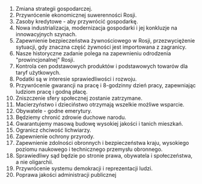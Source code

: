 1.	Zmiana strategii gospodarczej.
2.	Przywrócenie ekonomicznej suwerenności Rosji.
3.	Zasoby kredytowe - aby przywrócić gospodarkę.
4.	Nowa industrializacja, modernizacja gospodarki i jej konkluzje na innowacyjnych szynach.
5.	Zapewnienie bezpieczeństwa żywnościowego w Rosji, przezwyciężenie sytuacji, gdy znaczna część żywności jest importowana z zagranicy.
6.	Nasze historyczne zadanie polega na zapewnieniu odrodzenia "prowincjonalnej" Rosji.
7.	Kontrola cen podstawowych produktów i podstawowych towarów dla taryf użytkowych.
8.	Podatki są w interesie sprawiedliwości i rozwoju.
9.	Przywrócenie gwarancji na pracę i 8-godzinny dzień pracy, zapewniając ludziom pracę i godną płacę.
10.	Zniszczenie sfery społecznej zostanie zatrzymane.
11.	Macierzyństwo i dzieciństwo otrzymają wszelkie możliwe wsparcie.
12.	Obywatele - godne emerytury.
13.	Będziemy chronić zdrowie duchowe narodu.
14.	Gwarantujemy masową budowę wysokiej jakości i tanich mieszkań.
15.	Ogranicz chciwość lichwiarzy.
16.	Zapewnienie ochrony przyrody.
17.	Zapewnienie zdolności obronnych i bezpieczeństwa kraju, wysokiego poziomu naukowego i technicznego przemysłu obronnego.
18.	Sprawiedliwy sąd będzie po stronie prawa, obywatela i społeczeństwa, a nie oligarchii.
19.	Przywrócenie systemu demokracji i reprezentacji ludzi.
20.	Poprawa jakości administracji publicznej
